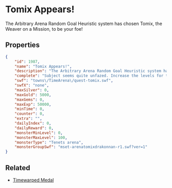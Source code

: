 # Tomix Appears!

The Arbitrary Arena Random Goal Heuristic system has chosen Tomix, the Weaver on a Mission, to be your foe!

## Properties

```json
{
    "id": 1987,
    "name": "Tomix Appears!",
    "description": "The Arbitrary Arena Random Goal Heuristic system has chosen Tomix, the Weaver on a Mission, to be your foe!",
    "complete": "Subject seems quite unfazed. Increase the levels for the next one.",
    "swf": "towns\/TimeArena\/quest-tomix.swf",
    "swfX": "none",
    "maxSilver": 0,
    "maxGold": 5000,
    "maxGems": 0,
    "maxExp": 50000,
    "minTime": 0,
    "counter": 0,
    "extra": "",
    "dailyIndex": 0,
    "dailyReward": 0,
    "monsterMinLevel": 0,
    "monsterMaxLevel": 100,
    "monsterType": "Tenets arena",
    "monsterGroupSwf": "mset-arenatomixdrakonnan-r1.swf?ver=1"
}
```

## Related

- [Timewarped Medal](../items/18514-timewarped-medal.md)

